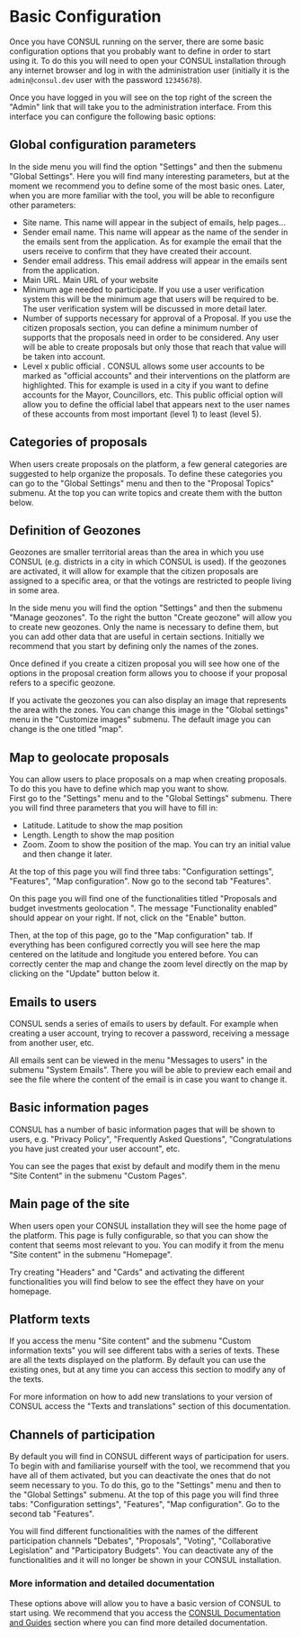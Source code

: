 # Basic Configuration

Once you have CONSUL running on the server, there are some basic configuration options that you probably want to define in order to start using it. To do this you will need to open your CONSUL installation through any internet browser and log in with the administration user \(initially it is the `admin@consul.dev` user with the password `12345678`\). 

Once you have logged in you will see on the top right of the screen the "Admin" link that will take you to the administration interface. From this interface you can configure the following basic options:

## Global configuration parameters

In the side menu you will find the option "Settings" and then the submenu "Global Settings". Here you will find many interesting parameters, but at the moment we recommend you to define some of the most basic ones. Later, when you are more familiar with the tool, you will be able to reconfigure other parameters:

* Site name. This name will appear in the subject of emails, help pages...
* Sender email name. This name will appear as the name of the sender in the emails sent from the application. As for example the email that the users receive to confirm that they have created their account.
* Sender email address. This email address will appear in the emails sent from the application.
* Main URL. Main URL of your website
* Minimum age needed to participate. If you use a user verification system this will be the minimum age that users will be required to be. The user verification system will be discussed in more detail later.
* Number of supports necessary for approval of a Proposal. If you use the citizen proposals section, you can define a minimum number of supports that the proposals need in order to be considered. Any user will be able to create proposals but only those that reach that value will be taken into account.
* Level x public official . CONSUL allows some user accounts to be marked as "official accounts" and their interventions on the platform are highlighted. This for example is used in a city if you want to define accounts for the Mayor, Councillors, etc. This public official option will allow you to define the official label that appears next to the user names of these accounts from most important \(level 1\) to least \(level 5\).

## Categories of proposals

When users create proposals on the platform, a few general categories are suggested to help organize the proposals. To define these categories you can go to the "Global Settings" menu and then to the "Proposal Topics" submenu. At the top you can write topics and create them with the button below.

## Definition of Geozones

Geozones are smaller territorial areas than the area in which you use CONSUL \(e.g. districts in a city in which CONSUL is used\). If the geozones are activated, it will allow for example that the citizen proposals are assigned to a specific area, or that the votings are restricted to people living in some area.

In the side menu you will find the option "Settings" and then the submenu "Manage geozones". To the right the button "Create geozone" will allow you to create new geozones. Only the name is necessary to define them, but you can add other data that are useful in certain sections. Initially we recommend that you start by defining only the names of the zones.

Once defined if you create a citizen proposal you will see how one of the options in the proposal creation form allows you to choose if your proposal refers to a specific geozone.

If you activate the geozones you can also display an image that represents the area with the zones. You can change this image in the "Global settings" menu in the "Customize images" submenu. The default image you can change is the one titled "map".

## Map to geolocate proposals

You can allow users to place proposals on a map when creating proposals. To do this you have to define which map you want to show.  
First go to the "Settings" menu and to the "Global Settings" submenu. There you will find three parameters that you will have to fill in:

* Latitude. Latitude to show the map position
* Length. Length to show the map position
* Zoom. Zoom to show the position of the map. You can try an initial value and then change it later.

At the top of this page you will find three tabs: "Configuration settings", "Features", "Map configuration". Now go to the second tab "Features".

On this page you will find one of the functionalities titled "Proposals and budget investments geolocation ". The message "Functionality enabled" should appear on your right. If not, click on the "Enable" button.

Then, at the top of this page, go to the "Map configuration" tab. If everything has been configured correctly you will see here the map centered on the latitude and longitude you entered before. You can correctly center the map and change the zoom level directly on the map by clicking on the "Update" button below it.

## Emails to users

CONSUL sends a series of emails to users by default. For example when creating a user account, trying to recover a password, receiving a message from another user, etc.

All emails sent can be viewed in the menu "Messages to users" in the submenu "System Emails". There you will be able to preview each email and see the file where the content of the email is in case you want to change it.

## Basic information pages

CONSUL has a number of basic information pages that will be shown to users, e.g. "Privacy Policy", "Frequently Asked Questions", "Congratulations you have just created your user account", etc.

You can see the pages that exist by default and modify them in the menu "Site Content" in the submenu "Custom Pages".

## Main page of the site

When users open your CONSUL installation they will see the home page of the platform. This page is fully configurable, so that you can show the content that seems most relevant to you. You can modify it from the menu "Site content" in the submenu "Homepage".

Try creating "Headers" and "Cards" and activating the different functionalities you will find below to see the effect they have on your homepage.

## Platform texts

If you access the menu "Site content" and the submenu "Custom information texts" you will see different tabs with a series of texts. These are all the texts displayed on the platform. By default you can use the existing ones, but at any time you can access this section to modify any of the texts.

For more information on how to add new translations to your version of CONSUL access the "Texts and translations" section of this documentation.

## Channels of participation

By default you will find in CONSUL different ways of participation for users. To begin with and familiarise yourself with the tool, we recommend that you have all of them activated, but you can deactivate the ones that do not seem necessary to you. To do this, go to the "Settings" menu and then to the "Global Settings" submenu. At the top of this page you will find three tabs: "Configuration settings", "Features", "Map configuration". Go to the second tab "Features".

You will find different functionalities with the names of the different participation channels "Debates", "Proposals", "Voting", "Collaborative Legislation" and "Participatory Budgets". You can deactivate any of the functionalities and it will no longer be shown in your CONSUL installation.

### More information and detailed documentation

These options above will allow you to have a basic version of CONSUL to start using. We recommend that you access the [CONSUL Documentation and Guides](../getting_started/documentation_and_guides.md) section where you can find more detailed documentation.

